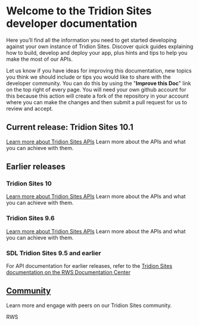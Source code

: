 # Welcome to the Tridion Sites developer documentation

Here you’ll find all the information you need to get started developing against your own instance of Tridion Sites. Discover quick guides explaining how to build, develop and deploy your app, plus hints and tips to help you make the most of our APIs.

Let us know if you have ideas for improving this documentation, new topics you think we should include or tips you would like to share with the developer community. You can do this by using the "**Improve this Doc**" link on the top right of every page.  You will need your own github account for this because this action will create a fork of the repository in your account where you can make the changes and then submit a pull request for us to review and accept.

## Current release: Tridion Sites 10.1

[Learn more about Tridion Sites APIs](apiconcepts/Tridion_Sites_10.1/Overview.md) 
Learn more about the APIs and what you can achieve with them.

## Earlier releases

### Tridion Sites 10

[Learn more about Tridion Sites APIs](apiconcepts/Tridion_Sites_10/overview.md) 
Learn more about the APIs and what you can achieve with them.

### Tridion Sites 9.6

[Learn more about Tridion Sites APIs](apiconcepts/Tridion_Sites_9.6/overview.md) 
Learn more about the APIs and what you can achieve with them.

### SDL Tridion Sites 9.5 and earlier

For API documentation for earlier releases, refer to the [Tridion Sites documentation on the RWS Documentation Center](https://docs.rws.com/TridionSites/)

## [Community](https://community.sdl.com/product-groups/tridion/tridion-sites/)
Learn more and engage with peers on our Tridion Sites community.

RWS
